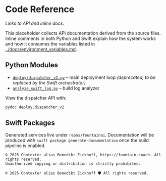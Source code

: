 # Code Reference

*Links to API and inline docs.*

This placeholder collects API documentation derived from the source files.
Inline comments in both Python and Swift explain how the system works and how
it consumes the variables listed in [../docs/environment_variables.md](../docs/environment_variables.md).

## Python Modules

- [`deploy/dispatcher_v2.py`](../../deploy/dispatcher_v2.py) – main deployment loop *(deprecated; to be replaced by the Swift orchestrator)*
- [`analyze_swift_log.py`](../../analyze_swift_log.py) – build log analyzer

View the dispatcher API with:

```bash
pydoc deploy.dispatcher_v2
```

## Swift Packages

Generated services live under `repos/fountainai`. Documentation will be produced
with `swift package generate-documentation` once the build pipeline is enabled.


```
© 2025 Contexter alias Benedikt Eickhoff, https://fountain.coach. All rights reserved.
Unauthorized copying or distribution is strictly prohibited.
```

````text
© 2025 Contexter alias Benedikt Eickhoff 🛡️ All rights reserved.
````


